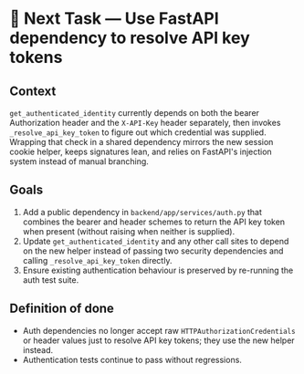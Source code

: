 # 🔄 Next Task — Use FastAPI dependency to resolve API key tokens

## Context
`get_authenticated_identity` currently depends on both the bearer Authorization header and the `X-API-Key` header separately, then invokes `_resolve_api_key_token` to figure out which credential was supplied. Wrapping that check in a shared dependency mirrors the new session cookie helper, keeps signatures lean, and relies on FastAPI's injection system instead of manual branching.

## Goals
1. Add a public dependency in `backend/app/services/auth.py` that combines the bearer and header schemes to return the API key token when present (without raising when neither is supplied).
2. Update `get_authenticated_identity` and any other call sites to depend on the new helper instead of passing two security dependencies and calling `_resolve_api_key_token` directly.
3. Ensure existing authentication behaviour is preserved by re-running the auth test suite.

## Definition of done
- Auth dependencies no longer accept raw `HTTPAuthorizationCredentials` or header values just to resolve API key tokens; they use the new helper instead.
- Authentication tests continue to pass without regressions.
